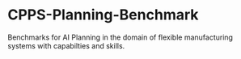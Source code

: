 # CPPS-Planning-Benchmark
Benchmarks for AI Planning in the domain of flexible manufacturing systems with capabilties and skills.
